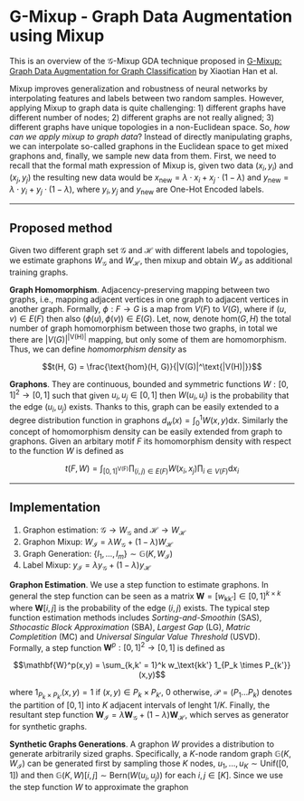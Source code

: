 # G-Mixup - Graph Data Augmentation using Mixup

This is an overview of the $\mathcal{G}$-Mixup GDA technique proposed in [G-Mixup: Graph Data Augmentation for Graph Classification](https://arxiv.org/pdf/2202.07179.pdf) by Xiaotian Han et al. 

Mixup improves generalization and robustness of neural networks by interpolating features and labels between two random samples. However, applying Mixup to graph data is quite challenging: 1) different graphs have different number of nodes; 2) different graphs are not really aligned; 3) different graphs have unique topologies in a non-Euclidean space. So, *how can we apply mixup to graph data*? Instead of directly manipulating graphs, we can interpolate so-called graphons in the Euclidean space to get mixed graphons and, finally, we sample new data from them. First, we need to recall that the formal math expression of Mixup is, given two data $(x_i, y_i)$ and $(x_j, y_j)$ the resulting new data would be $x_\text{new} = \lambda \cdot x_i + x_j \cdot (1 - \lambda)$ and $y_\text{new} = \lambda \cdot y_i + y_j \cdot (1 - \lambda)$, where $y_i, y_j$ and $y_\text{new}$ are One-Hot Encoded labels. 

---

## Proposed method

Given two different graph set $\mathcal{G}$ and $\mathcal{H}$ with different labels and topologies, we estimate graphons $W_\mathcal{G}$ and $W_\mathcal{H}$, then mixup and obtain $W_\mathcal{I}$ as additional training graphs. 

**Graph Homomorphism**. Adjacency-preserving mapping between two graphs, i.e., mapping adjacent vertices in one graph to adjacent vertices in another graph. Formally, $\phi : F \to G$ is a map from $V(F)$ to $V(G)$, where if $(u, v) \in E(F)$ then also $(\phi(u), \phi(v)) \in E(G)$. Let, now, denote $\text{hom}(G, H)$ the total number of graph homomorphism between those two graphs, in total we there are $|V(G)|^\text{|V(H)|}$ mapping, but only some of them are homomorphism. Thus, we can define *homomorphism density* as 

$$t(H, G) = \frac{\text{hom}(H, G)}{|V(G)|^\text{|V(H)|}}$$

**Graphons**. They are continuous, bounded and symmetric functions $W : [0,1]^2 \to [0, 1]$ such that given $u_i, u_j \in [0, 1]$ then $W(u_i, u_j)$ is the probability that the edge $(u_i, u_j)$ exists. Thanks to this, graph can be easily extended to a degree distribution function in graphons $d_w (x) = \int_0^1 W(x, y) \mathrm{d}x$. Similarly the concept of homomorphism density can be easily extended from graph to graphons. Given an arbitary motif $F$ its homomorphism density with respect to the function $W$ is defined as 

$$t(F, W) = \int_{[0,1]^\text{V(F)}} \prod_{(i, j) \in E(F)} W(x_i, x_j) \prod_{i \in V(F)}\mathrm{d}x_i$$

---

## Implementation

1. Graphon estimation: $\mathcal{G} \to W_\mathcal{G}$ and $\mathcal{H} \to W_\mathcal{H}$
2. Graphon Mixup: $W_\mathcal{I} = \lambda W_\mathcal{G} + (1 - \lambda) W_\mathcal{H}$
3. Graph Generation: $\lbrace I_1, ..., I_m \rbrace \sim \mathbb{G}(K, W_\mathcal{I})$
4. Label Mixup: $y_\mathcal{I} = \lambda y_\mathcal{G} + (1 - \lambda) y_\mathcal{H}$

**Graphon Estimation**. We use a step function to estimate graphons. In general the step function can be seen as a matrix $\mathbf{W} = [w_\text{kk'}] \in [0, 1]^{k \times k}$ where $\mathbf{W}[i,j]$ is the probability of the edge $(i,j)$ exists. The typical step function estimation methods includes *Sorting-and-Smoothin* (SAS), *Sthocastic Block Approximation* (SBA), *Largest Gap* (LG), *Matric Completition* (MC) and *Universal Singular Value Threshold* (USVD). Formally, a step function $\mathbf{W}^p : [0,1]^2 \to [0,1]$ is defined as 

$$\mathbf{W}^p(x,y) = \sum_{k,k' = 1}^k w_\text{kk'} 1_{P_k \times P_{k'}}(x,y)$$

where $1_{P_k \times P_{k'}}(x,y) = 1$ if $(x,y) \in P_k \times P_{k'}$, 0 otherwise, $\mathcal{P} = (P_1 ... P_k)$ denotes the partition of $[0,1]$ into $K$ adjacent intervals of lenght $1/K$. Finally, the resultant step function $\mathbf{W}_\mathcal{I} = \lambda \mathbf{W}_\mathcal{G} + (1 - \lambda) \mathbf{W}_\mathcal{H}$, which serves as generator for synthetic graphs. 

**Synthetic Graphs Generations**. A graphon $W$ provides a distribution to generate arbitrarily sized graphs. Specifically, a $K$-node random graph $\mathbb{G}(K, W_\mathcal{I})$ can be generated first by sampling those $K$ nodes, $u_1, ..., u_K \sim \text{Unif}([0,1])$ and then $\mathbb{G}(K, W)[i,j] \sim \text{Bern}(W(u_i, u_j))$ for each $i,j \in [K]$. Since we use the step function $W$ to approximate the graphon 